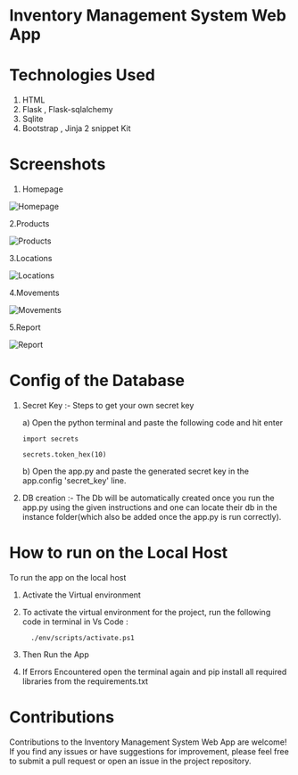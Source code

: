 # Inventory Management System Web App

# Technologies Used

1) HTML     
2) Flask , Flask-sqlalchemy       
3) Sqlite                        
4) Bootstrap , Jinja 2 snippet Kit      

# Screenshots 

1. Homepage

![Homepage](https://github.com/Agrawalyash1041/IMS-Inventory-Management-System/assets/111517167/00b56026-2d75-410c-8b99-0a25a12a9503)


2.Products

![Products](https://github.com/Agrawalyash1041/IMS-Inventory-Management-System/assets/111517167/304f932a-bf2d-4620-8400-435b1ee645a4)

3.Locations

![Locations](https://github.com/Agrawalyash1041/IMS-Inventory-Management-System/assets/111517167/16892b63-97a2-42c1-9dce-44416482b44c)

4.Movements

![Movements](https://github.com/Agrawalyash1041/IMS-Inventory-Management-System/assets/111517167/e3a9ba30-3cea-4148-8a67-0929ad38cc83)


5.Report

![Report](https://github.com/Agrawalyash1041/IMS-Inventory-Management-System/assets/111517167/4c27da0e-f936-4404-9fc4-00f364c2ff5c)


# Config of the Database

1) Secret Key :- Steps to get your own secret key
   
   a) Open the python terminal and paste the following code and hit enter
   
       import secrets
   
       secrets.token_hex(10)

   b) Open the app.py and paste the generated secret key in the app.config 'secret_key' line.

 3) DB creation :- The Db will be automatically created once you run the app.py using the given instructions and one can locate their db in the instance folder(which also be added once the app.py is run correctly). 



# How to run on the Local Host 

To run the app on the local host 
1) Activate the Virtual environment 
2) To activate the virtual environment for the project, run the following code in terminal in Vs Code :
   
         ./env/scripts/activate.ps1 
4) Then Run the App
5) If Errors Encountered open the terminal again and pip install all required libraries from the requirements.txt

# Contributions
Contributions to the Inventory Management System Web App are welcome! 
If you find any issues or have suggestions for improvement, please feel free to submit a pull request or open an issue in the project repository.




























 
